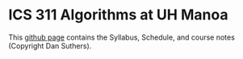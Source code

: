 # ICS 311 Algorithms at UH Manoa

This [github page](ics311.github.io) contains the Syllabus, Schedule, and course notes (Copyright Dan Suthers).
